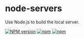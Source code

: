 # node-servers
Use Node.js to build the local server.

[![NPM version](https://img.shields.io/npm/v/node-servers.svg)](https://github.com/hideweb/node-servers)
[![npm](https://img.shields.io/npm/dm/node-servers.svg)]()
[![npm](https://img.shields.io/npm/l/node-servers.svg)]()

